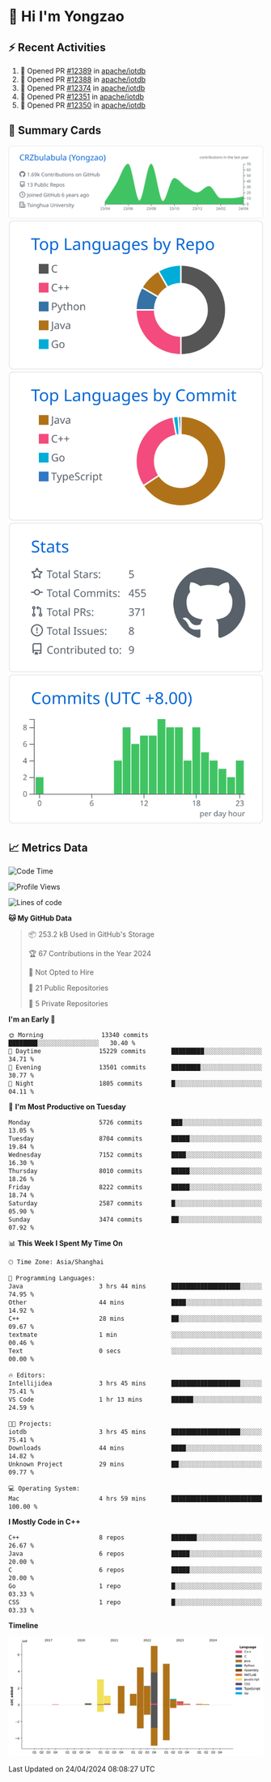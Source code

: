 # 👋 Hi I'm Yongzao

## ⚡ Recent Activities
<!--START_SECTION:activity-->
1. 💪 Opened PR [#12389](https://github.com/apache/iotdb/pull/12389) in [apache/iotdb](https://github.com/apache/iotdb)
2. 💪 Opened PR [#12388](https://github.com/apache/iotdb/pull/12388) in [apache/iotdb](https://github.com/apache/iotdb)
3. 💪 Opened PR [#12374](https://github.com/apache/iotdb/pull/12374) in [apache/iotdb](https://github.com/apache/iotdb)
4. 💪 Opened PR [#12351](https://github.com/apache/iotdb/pull/12351) in [apache/iotdb](https://github.com/apache/iotdb)
5. 💪 Opened PR [#12350](https://github.com/apache/iotdb/pull/12350) in [apache/iotdb](https://github.com/apache/iotdb)
<!--END_SECTION:activity-->

## 🎑 Summary Cards

[![](https://raw.githubusercontent.com/CRZbulabula/CRZbulabula/main/profile-summary-card-output/github/0-profile-details.svg)](https://github.com/vn7n24fzkq/github-profile-summary-cards)
[![](https://raw.githubusercontent.com/CRZbulabula/CRZbulabula/main/profile-summary-card-output/github/1-repos-per-language.svg)](https://github.com/vn7n24fzkq/github-profile-summary-cards) [![](https://raw.githubusercontent.com/CRZbulabula/CRZbulabula/main/profile-summary-card-output/github/2-most-commit-language.svg)](https://github.com/vn7n24fzkq/github-profile-summary-cards)
[![](https://raw.githubusercontent.com/CRZbulabula/CRZbulabula/main/profile-summary-card-output/github/3-stats.svg)](https://github.com/vn7n24fzkq/github-profile-summary-cards) [![](https://raw.githubusercontent.com/CRZbulabula/CRZbulabula/main/profile-summary-card-output/github/4-productive-time.svg)](https://github.com/vn7n24fzkq/github-profile-summary-cards)

## 📈 Metrics Data

<!--START_SECTION:waka-->
![Code Time](http://img.shields.io/badge/Code%20Time-633%20hrs%2010%20mins-blue)

![Profile Views](http://img.shields.io/badge/Profile%20Views-0-blue)

![Lines of code](https://img.shields.io/badge/From%20Hello%20World%20I%27ve%20Written-27.7%20million%20lines%20of%20code-blue)

**🐱 My GitHub Data** 

> 📦 253.2 kB Used in GitHub's Storage 
 > 
> 🏆 67 Contributions in the Year 2024
 > 
> 🚫 Not Opted to Hire
 > 
> 📜 21 Public Repositories 
 > 
> 🔑 5 Private Repositories 
 > 
**I'm an Early 🐤** 

```text
🌞 Morning                13340 commits       ████████░░░░░░░░░░░░░░░░░   30.40 % 
🌆 Daytime                15229 commits       █████████░░░░░░░░░░░░░░░░   34.71 % 
🌃 Evening                13501 commits       ████████░░░░░░░░░░░░░░░░░   30.77 % 
🌙 Night                  1805 commits        █░░░░░░░░░░░░░░░░░░░░░░░░   04.11 % 
```
📅 **I'm Most Productive on Tuesday** 

```text
Monday                   5726 commits        ███░░░░░░░░░░░░░░░░░░░░░░   13.05 % 
Tuesday                  8704 commits        █████░░░░░░░░░░░░░░░░░░░░   19.84 % 
Wednesday                7152 commits        ████░░░░░░░░░░░░░░░░░░░░░   16.30 % 
Thursday                 8010 commits        █████░░░░░░░░░░░░░░░░░░░░   18.26 % 
Friday                   8222 commits        █████░░░░░░░░░░░░░░░░░░░░   18.74 % 
Saturday                 2587 commits        █░░░░░░░░░░░░░░░░░░░░░░░░   05.90 % 
Sunday                   3474 commits        ██░░░░░░░░░░░░░░░░░░░░░░░   07.92 % 
```


📊 **This Week I Spent My Time On** 

```text
🕑︎ Time Zone: Asia/Shanghai

💬 Programming Languages: 
Java                     3 hrs 44 mins       ███████████████████░░░░░░   74.95 % 
Other                    44 mins             ████░░░░░░░░░░░░░░░░░░░░░   14.92 % 
C++                      28 mins             ██░░░░░░░░░░░░░░░░░░░░░░░   09.67 % 
textmate                 1 min               ░░░░░░░░░░░░░░░░░░░░░░░░░   00.46 % 
Text                     0 secs              ░░░░░░░░░░░░░░░░░░░░░░░░░   00.00 % 

🔥 Editors: 
Intellijidea             3 hrs 45 mins       ███████████████████░░░░░░   75.41 % 
VS Code                  1 hr 13 mins        ██████░░░░░░░░░░░░░░░░░░░   24.59 % 

🐱‍💻 Projects: 
iotdb                    3 hrs 45 mins       ███████████████████░░░░░░   75.41 % 
Downloads                44 mins             ████░░░░░░░░░░░░░░░░░░░░░   14.82 % 
Unknown Project          29 mins             ██░░░░░░░░░░░░░░░░░░░░░░░   09.77 % 

💻 Operating System: 
Mac                      4 hrs 59 mins       █████████████████████████   100.00 % 
```

**I Mostly Code in C++** 

```text
C++                      8 repos             ███████░░░░░░░░░░░░░░░░░░   26.67 % 
Java                     6 repos             █████░░░░░░░░░░░░░░░░░░░░   20.00 % 
C                        6 repos             █████░░░░░░░░░░░░░░░░░░░░   20.00 % 
Go                       1 repo              █░░░░░░░░░░░░░░░░░░░░░░░░   03.33 % 
CSS                      1 repo              █░░░░░░░░░░░░░░░░░░░░░░░░   03.33 % 
```



**Timeline**

![Lines of Code chart](https://raw.githubusercontent.com/CRZbulabula/CRZbulabula/main/assets/bar_graph.png)


 Last Updated on 24/04/2024 08:08:27 UTC
<!--END_SECTION:waka-->

